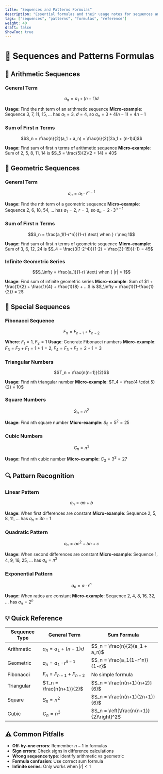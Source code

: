 ```yaml
---
title: "Sequences and Patterns Formulas"
description: "Essential formulas and their usage notes for sequences and patterns"
tags: ["sequences", "patterns", "formulas", "reference"]
weight: 40
draft: false
ShowToc: true
---
```


# 🔢 Sequences and Patterns Formulas

## 🎯 Arithmetic Sequences

### **General Term**
$$a_n = a_1 + (n-1)d$$

**Usage**: Find the nth term of an arithmetic sequence
**Micro-example**: Sequence 3, 7, 11, 15, ... has $a_1 = 3$, $d = 4$, so $a_n = 3 + 4(n-1) = 4n - 1$

### **Sum of First n Terms**
$$S_n = \frac{n}{2}(a_1 + a_n) = \frac{n}{2}[2a_1 + (n-1)d]$$

**Usage**: Find sum of first n terms of arithmetic sequence
**Micro-example**: Sum of 2, 5, 8, 11, 14 is $S_5 = \frac{5}{2}(2 + 14) = 40$

## 🔢 Geometric Sequences

### **General Term**
$$a_n = a_1 \cdot r^{n-1}$$

**Usage**: Find the nth term of a geometric sequence
**Micro-example**: Sequence 2, 6, 18, 54, ... has $a_1 = 2$, $r = 3$, so $a_n = 2 \cdot 3^{n-1}$

### **Sum of First n Terms**
$$S_n = \frac{a_1(1-r^n)}{1-r} \text{ when } r \neq 1$$

**Usage**: Find sum of first n terms of geometric sequence
**Micro-example**: Sum of 3, 6, 12, 24 is $S_4 = \frac{3(1-2^4)}{1-2} = \frac{3(-15)}{-1} = 45$

### **Infinite Geometric Series**
$$S_\infty = \frac{a_1}{1-r} \text{ when } |r| < 1$$

**Usage**: Find sum of infinite geometric series
**Micro-example**: Sum of $1 + \frac{1}{2} + \frac{1}{4} + \frac{1}{8} + ...$ is $S_\infty = \frac{1}{1-\frac{1}{2}} = 2$

## 🎨 Special Sequences

### **Fibonacci Sequence**
$$F_n = F_{n-1} + F_{n-2}$$

**Where**: $F_1 = 1$, $F_2 = 1$
**Usage**: Generate Fibonacci numbers
**Micro-example**: $F_3 = F_2 + F_1 = 1 + 1 = 2$, $F_4 = F_3 + F_2 = 2 + 1 = 3$

### **Triangular Numbers**
$$T_n = \frac{n(n+1)}{2}$$

**Usage**: Find nth triangular number
**Micro-example**: $T_4 = \frac{4 \cdot 5}{2} = 10$

### **Square Numbers**
$$S_n = n^2$$

**Usage**: Find nth square number
**Micro-example**: $S_5 = 5^2 = 25$

### **Cubic Numbers**
$$C_n = n^3$$

**Usage**: Find nth cubic number
**Micro-example**: $C_3 = 3^3 = 27$

## 🔍 Pattern Recognition

### **Linear Pattern**
$$a_n = an + b$$

**Usage**: When first differences are constant
**Micro-example**: Sequence 2, 5, 8, 11, ... has $a_n = 3n - 1$

### **Quadratic Pattern**
$$a_n = an^2 + bn + c$$

**Usage**: When second differences are constant
**Micro-example**: Sequence 1, 4, 9, 16, 25, ... has $a_n = n^2$

### **Exponential Pattern**
$$a_n = a \cdot r^n$$

**Usage**: When ratios are constant
**Micro-example**: Sequence 2, 4, 8, 16, 32, ... has $a_n = 2^n$

## 💡 Quick Reference

| **Sequence Type** | **General Term** | **Sum Formula** |
|-------------------|------------------|-----------------|
| Arithmetic | $a_n = a_1 + (n-1)d$ | $S_n = \frac{n}{2}(a_1 + a_n)$ |
| Geometric | $a_n = a_1 \cdot r^{n-1}$ | $S_n = \frac{a_1(1-r^n)}{1-r}$ |
| Fibonacci | $F_n = F_{n-1} + F_{n-2}$ | No simple formula |
| Triangular | $T_n = \frac{n(n+1)}{2}$ | $S_n = \frac{n(n+1)(n+2)}{6}$ |
| Square | $S_n = n^2$ | $S_n = \frac{n(n+1)(2n+1)}{6}$ |
| Cubic | $C_n = n^3$ | $S_n = \left[\frac{n(n+1)}{2}\right]^2$ |

## ⚠️ Common Pitfalls

- **Off-by-one errors**: Remember $n-1$ in formulas
- **Sign errors**: Check signs in difference calculations
- **Wrong sequence type**: Identify arithmetic vs geometric
- **Formula confusion**: Use correct sum formula
- **Infinite series**: Only works when $|r| < 1$
